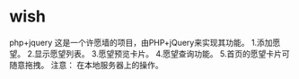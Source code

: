 # wish
php+jquery
这是一个许愿墙的项目，由PHP+jQuery来实现其功能。
1.添加愿望。
2.显示愿望列表。
3.愿望预览卡片。
4.愿望查询功能。
5.首页的愿望卡片可随意拖拽。
注意：
在本地服务器上的操作。
